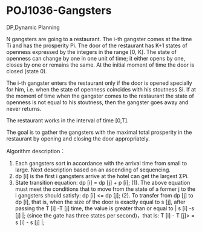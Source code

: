 # POJ1036-Gangsters
DP,Dynamic Planning

N gangsters are going to a restaurant. The i-th gangster comes at the time Ti and has the prosperity Pi. The door of the restaurant has K+1 states of openness expressed by the integers in the range [0, K]. The state of openness can change by one in one unit of time; it either opens by one, closes by one or remains the same. At the initial moment of time the door is closed (state 0). 

The i-th gangster enters the restaurant only if the door is opened specially for him, i.e. when the state of openness coincides with his stoutness Si. If at the moment of time when the gangster comes to the restaurant the state of openness is not equal to his stoutness, then the gangster goes away and never returns.

The restaurant works in the interval of time [0,T].

The goal is to gather the gangsters with the maximal total prosperity in the restaurant by opening and closing the door appropriately.

Algorithm description：
1. Each gangsters sort in accordance with the arrival time from small to large. Next description based on an ascending of sequencing.
2. dp [i] is the first i gangsters arrive at the hotel can get the largest ΣPi.
3. State transition equation: dp [i] = dp [j] + p [i];
(1). The above equation must meet the conditions that to move from the state of a former j  to the  i gangsters should satisfy: 
dp [i] <= dp [j];
(2). To transfer from dp [j] to dp [i], that is, when the size of the door is exactly equal to s [j], after passing the T [i] -T [j] time, the value is greater than or equal to | s [i] -s [j] |; (since the gate has three states per second)，that is: T [i] - T [j]> = s [i] - s [j] |;
